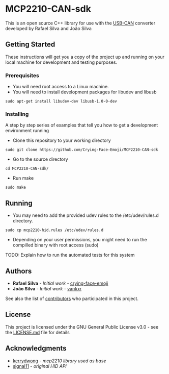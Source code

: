 # MCP2210-CAN-sdk

This is an open source C++ library for use with the <a href="https://media.giphy.com/media/J0WeVOLjuqW2I/giphy.gif">USB-CAN</a> converter developed by Rafael Silva and João Silva

## Getting Started

These instructions will get you a copy of the project up and running on your local machine for development and testing purposes.

### Prerequisites

- You will need root access to a Linux machine.
- You will need to install development packages for libudev and libusb

```
sudo apt-get install libudev-dev libusb-1.0-0-dev
```

### Installing

A step by step series of examples that tell you how to get a development environment running

- Clone this repository to your working directory

```
sudo git clone https://github.com/Crying-Face-Emoji/MCP2210-CAN-sdk
```

- Go to the source directory

```
cd MCP2210-CAN-sdk/
```

- Run make

```
sudo make
```

## Running

- You may need to add the provided udev rules to the /etc/udev/rules.d directory.

```
sudo cp mcp2210-hid.rules /etc/udev/rules.d
```
- Depending on your user permissions, you might need to run the compilled binary with root access (sudo)

TODO: Explain how to run the automated tests for this system

## Authors

* **Rafael Silva** - *Initial work* - [crying-face-emoji](https://github.com/crying-face-emoji)
* **João Silva** - *Initial work* - [vankxr](https://github.com/vankxr)

See also the list of [contributors](https://github.com/Crying-Face-Emoji/MCP2210-CAN-sdk/graphs/contributors) who participated in this project.

## License

This project is licensed under the GNU General Public License v3.0 - see the [LICENSE.md](LICENSE.md) file for details

## Acknowledgments

* <a href="https://github.com/kerrydwong/MCP2210-Library">kerrydwong</a> - *mcp2210 library used as base*
* <a href="https://github.com/signal11/hidapi">signal11</a> - *original HID API*
